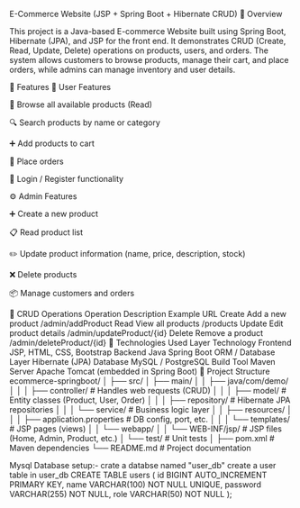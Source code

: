 E-Commerce Website (JSP + Spring Boot + Hibernate CRUD)
📖 Overview

This project is a Java-based E-commerce Website built using Spring Boot, Hibernate (JPA), and JSP for the front end.
It demonstrates CRUD (Create, Read, Update, Delete) operations on products, users, and orders.
The system allows customers to browse products, manage their cart, and place orders, while admins can manage inventory and user details.

🚀 Features
👤 User Features

🛒 Browse all available products (Read)

🔍 Search products by name or category

➕ Add products to cart

🧾 Place orders

🔐 Login / Register functionality

⚙️ Admin Features

➕ Create a new product

📋 Read product list

✏️ Update product information (name, price, description, stock)

❌ Delete products

📦 Manage customers and orders

🧩 CRUD Operations
Operation	Description	Example URL
Create	Add a new product	/admin/addProduct
Read	View all products	/products
Update	Edit product details	/admin/updateProduct/{id}
Delete	Remove a product	/admin/deleteProduct/{id}
🧠 Technologies Used
Layer	Technology
Frontend	JSP, HTML, CSS, Bootstrap
Backend	Java Spring Boot
ORM / Database Layer	Hibernate (JPA)
Database	MySQL / PostgreSQL
Build Tool	Maven
Server	Apache Tomcat (embedded in Spring Boot)
📂 Project Structure
ecommerce-springboot/
│
├── src/
│   ├── main/
│   │   ├── java/com/demo/
│   │   │   ├── controller/       # Handles web requests (CRUD)
│   │   │   ├── model/            # Entity classes (Product, User, Order)
│   │   │   ├── repository/       # Hibernate JPA repositories
│   │   │   └── service/          # Business logic layer
│   │   ├── resources/
│   │   │   ├── application.properties  # DB config, port, etc.
│   │   │   └── templates/        # JSP pages (views)
│   │   └── webapp/
│   │       └── WEB-INF/jsp/      # JSP files (Home, Admin, Product, etc.)
│   └── test/                     # Unit tests
│
├── pom.xml                       # Maven dependencies
└── README.md                     # Project documentation



Mysql Database setup:-
crate a databse named "user_db"
create a user table in user_db
CREATE TABLE users (
    id BIGINT AUTO_INCREMENT PRIMARY KEY,
    name VARCHAR(100) NOT NULL UNIQUE,
    password VARCHAR(255) NOT NULL,
    role VARCHAR(50) NOT NULL
);

